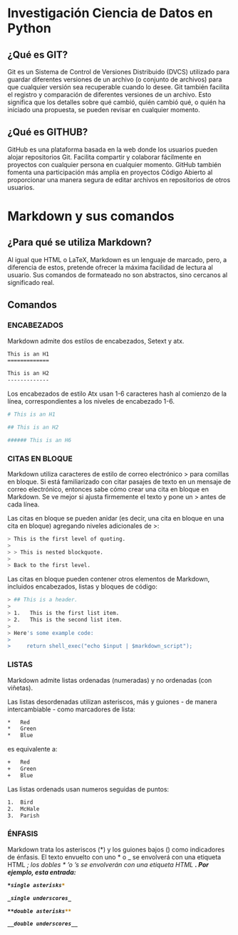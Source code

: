 # Investigación Ciencia de Datos en Python
## ¿Qué es GIT?
Git es un Sistema de Control de Versiones Distribuido (DVCS) utilizado para guardar diferentes versiones de un archivo (o conjunto de archivos) para que cualquier versión sea recuperable cuando lo desee.
Git también facilita el registro y comparación de diferentes versiones de un archivo. Esto significa que los detalles sobre qué cambió, quién cambió qué, o quién ha iniciado una propuesta, se pueden revisar en cualquier momento.
## ¿Qué es GITHUB?
GitHub es una plataforma basada en la web donde los usuarios pueden alojar repositorios Git. Facilita compartir y colaborar fácilmente en proyectos con cualquier persona en cualquier momento.
GitHub también fomenta una participación más amplia en proyectos Código Abierto al proporcionar una manera segura de editar archivos en repositorios de otros usuarios.

# Markdown y sus comandos
## ¿Para qué se utiliza Markdown?
Al igual que HTML o LaTeX, Markdown es un lenguaje de marcado, pero, a diferencia de estos, pretende ofrecer la máxima facilidad de lectura al usuario. Sus comandos de formateado no son abstractos, sino cercanos al significado real. 

## Comandos

### ENCABEZADOS
Markdown admite dos estilos de encabezados, Setext y atx.

```bash
This is an H1
=============

This is an H2
-------------
```

Los encabezados de estilo Atx usan 1-6 caracteres hash al comienzo de la línea, correspondientes a los niveles de encabezado 1-6.

```bash
# This is an H1

## This is an H2

###### This is an H6
```

### CITAS EN BLOQUE
Markdown utiliza caracteres de estilo de correo electrónico > para comillas en bloque. Si está familiarizado con citar pasajes de texto en un mensaje de correo electrónico, entonces sabe cómo crear una cita en bloque en Markdown. Se ve mejor si ajusta firmemente el texto y pone un > antes de cada línea.

Las citas en bloque se pueden anidar (es decir, una cita en bloque en una cita en bloque) agregando niveles adicionales de >:

```bash
> This is the first level of quoting.
>
> > This is nested blockquote.
>
> Back to the first level.
```

Las citas en bloque pueden contener otros elementos de Markdown, incluidos encabezados, listas y bloques de código:

```bash
> ## This is a header.
> 
> 1.   This is the first list item.
> 2.   This is the second list item.
> 
> Here's some example code:
> 
>     return shell_exec("echo $input | $markdown_script");
```

### LISTAS
Markdown admite listas ordenadas (numeradas) y no ordenadas (con viñetas).

Las listas desordenadas utilizan asteriscos, más y guiones - de manera intercambiable - como marcadores de lista:

```bash
*   Red
*   Green
*   Blue
```
es equivalente a:
```bash
+   Red
+   Green
+   Blue
```
Las listas ordenads usan numeros seguidas de puntos:
```bash
1.  Bird
2.  McHale
3.  Parish
```
### ÉNFASIS

Markdown trata los asteriscos (*) y los guiones bajos () como indicadores de énfasis. El texto envuelto con uno * o _ se envolverá con una etiqueta HTML <em>; los dobles * ’o ’s se envolverán con una etiqueta HTML <strong>. Por ejemplo, esta entrada:

```bash
*single asterisks*

_single underscores_

**double asterisks**

__double underscores__
```

